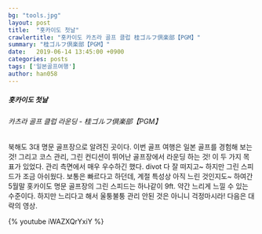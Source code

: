 ```yaml
---
bg: "tools.jpg"
layout: post
title:  "홋카이도 첫날"
crawlertitle: "홋카이도 카츠라 골프 클럽 桂ゴルフ倶楽部【PGM】"
summary: "桂ゴルフ倶楽部【PGM】"
date:   2019-06-14 13:45:00 +0900
categories: posts
tags: ['일본골프여행']
author: han058
---
```

##### 홋카이도 첫날
###### 카츠라 골프 클럽 라운딩 - 桂ゴルフ倶楽部【PGM】
북해도 3대 명문 골프장으로 알려진 곳이다.
이번 골프 여행은 일본 골프를 경험해 보는 것!
그리고 코스 관리, 그린 컨디션이 뛰어난 골프장에서 라운딩 하는 것!
이 두 가지 목표가 있었다.
관리 측면에서 매우 우수하긴 했다. divot 다 잘 떠지고~
하지만 그린 스피드가 조금 아쉬웠다.
보통은 빠르다고 하던데, 계절 특성상 아직 느린 것인지도~
하여간 5월말 홋카이도 명문 골프장의 그린 스피드는 하나같이 9ft.
약간 느리게 느낄 수 있는 수준이다.
하지만 느리다고 해서 울퉁불퉁 관리 안된 것은 아니니 걱정마시라!
다음은 대략의 영상.

{% youtube iWAZXQrYxiY %}
